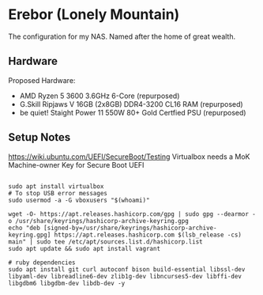 # Erebor (Lonely Mountain)

The configuration for my NAS. Named after the home of great wealth.

## Hardware

Proposed Hardware:

* AMD Ryzen 5 3600 3.6GHz 6-Core (repurposed)
* G.Skill Ripjaws V 16GB (2x8GB) DDR4-3200 CL16 RAM (repurposed)
* be quiet! Staight Power 11 550W 80+ Gold Certfied PSU (repurposed)

## Setup Notes

https://wiki.ubuntu.com/UEFI/SecureBoot/Testing
Virtualbox needs a MoK Machine-owner Key for Secure Boot UEFI

```

sudo apt install virtualbox
# To stop USB error messages
sudo usermod -a -G vboxusers "$(whoami)"

wget -O- https://apt.releases.hashicorp.com/gpg | sudo gpg --dearmor -o /usr/share/keyrings/hashicorp-archive-keyring.gpg
echo "deb [signed-by=/usr/share/keyrings/hashicorp-archive-keyring.gpg] https://apt.releases.hashicorp.com $(lsb_release -cs) main" | sudo tee /etc/apt/sources.list.d/hashicorp.list
sudo apt update && sudo apt install vagrant

# ruby dependencies
sudo apt install git curl autoconf bison build-essential libssl-dev libyaml-dev libreadline6-dev zlib1g-dev libncurses5-dev libffi-dev libgdbm6 libgdbm-dev libdb-dev -y
```
